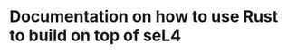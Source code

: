 <!--
     Copyright 2024, Colias Group, LLC

     SPDX-License-Identifier: CC-BY-SA-4.0
-->

# Documentation on how to use Rust to build on top of seL4

